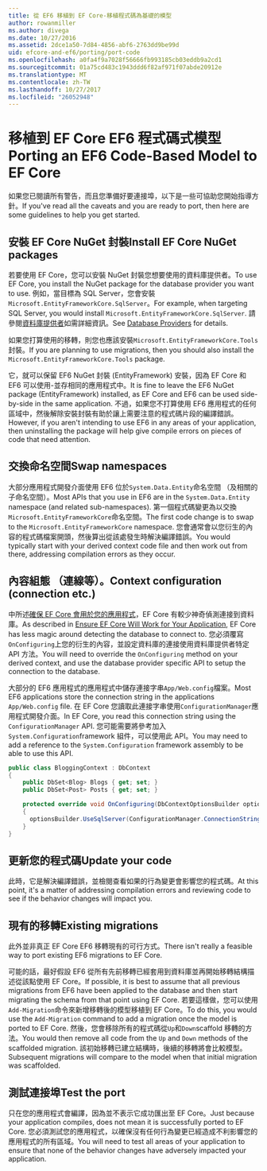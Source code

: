 ```yaml
---
title: 從 EF6 移植到 EF Core-移植程式碼為基礎的模型
author: rowanmiller
ms.author: divega
ms.date: 10/27/2016
ms.assetid: 2dce1a50-7d84-4856-abf6-2763dd9be99d
uid: efcore-and-ef6/porting/port-code
ms.openlocfilehash: a0fa4f9a7028f56666fb993185cb03eddb9a2cd1
ms.sourcegitcommit: 01a75cd483c1943ddd6f82af971f07abde20912e
ms.translationtype: MT
ms.contentlocale: zh-TW
ms.lasthandoff: 10/27/2017
ms.locfileid: "26052948"
---
```

# <a name="porting-an-ef6-code-based-model-to-ef-core"></a><span data-ttu-id="08b7e-102">移植到 EF Core EF6 程式碼式模型</span><span class="sxs-lookup"><span data-stu-id="08b7e-102">Porting an EF6 Code-Based Model to EF Core</span></span>

<span data-ttu-id="08b7e-103">如果您已閱讀所有警告，而且您準備好要連接埠，以下是一些可協助您開始指導方針。</span><span class="sxs-lookup"><span data-stu-id="08b7e-103">If you've read all the caveats and you are ready to port, then here are some guidelines to help you get started.</span></span>

## <a name="install-ef-core-nuget-packages"></a><span data-ttu-id="08b7e-104">安裝 EF Core NuGet 封裝</span><span class="sxs-lookup"><span data-stu-id="08b7e-104">Install EF Core NuGet packages</span></span>

<span data-ttu-id="08b7e-105">若要使用 EF Core，您可以安裝 NuGet 封裝您想要使用的資料庫提供者。</span><span class="sxs-lookup"><span data-stu-id="08b7e-105">To use EF Core, you install the NuGet package for the database provider you want to use.</span></span> <span data-ttu-id="08b7e-106">例如，當目標為 SQL Server，您會安裝`Microsoft.EntityFrameworkCore.SqlServer`。</span><span class="sxs-lookup"><span data-stu-id="08b7e-106">For example, when targeting SQL Server, you would install `Microsoft.EntityFrameworkCore.SqlServer`.</span></span> <span data-ttu-id="08b7e-107">請參閱[資料庫提供者](../../core/providers/index.md)如需詳細資訊。</span><span class="sxs-lookup"><span data-stu-id="08b7e-107">See [Database Providers](../../core/providers/index.md) for details.</span></span>

<span data-ttu-id="08b7e-108">如果您打算使用的移轉，則您也應該安裝`Microsoft.EntityFrameworkCore.Tools`封裝。</span><span class="sxs-lookup"><span data-stu-id="08b7e-108">If you are planning to use migrations, then you should also install the `Microsoft.EntityFrameworkCore.Tools` package.</span></span>

<span data-ttu-id="08b7e-109">它，就可以保留 EF6 NuGet 封裝 (EntityFramework) 安裝，因為 EF Core 和 EF6 可以使用-並存相同的應用程式中。</span><span class="sxs-lookup"><span data-stu-id="08b7e-109">It is fine to leave the EF6 NuGet package (EntityFramework) installed, as EF Core and EF6 can be used side-by-side in the same application.</span></span> <span data-ttu-id="08b7e-110">不過，如果您不打算使用 EF6 應用程式的任何區域中，然後解除安裝封裝有助於讓上需要注意的程式碼片段的編譯錯誤。</span><span class="sxs-lookup"><span data-stu-id="08b7e-110">However, if you aren't intending to use EF6 in any areas of your application, then uninstalling the package will help give compile errors on pieces of code that need attention.</span></span>

## <a name="swap-namespaces"></a><span data-ttu-id="08b7e-111">交換命名空間</span><span class="sxs-lookup"><span data-stu-id="08b7e-111">Swap namespaces</span></span>

<span data-ttu-id="08b7e-112">大部分應用程式開發介面使用 EF6 位於`System.Data.Entity`命名空間 （及相關的子命名空間）。</span><span class="sxs-lookup"><span data-stu-id="08b7e-112">Most APIs that you use in EF6 are in the `System.Data.Entity` namespace (and related sub-namespaces).</span></span> <span data-ttu-id="08b7e-113">第一個程式碼變更為以交換`Microsoft.EntityFrameworkCore`命名空間。</span><span class="sxs-lookup"><span data-stu-id="08b7e-113">The first code change is to swap to the `Microsoft.EntityFrameworkCore` namespace.</span></span> <span data-ttu-id="08b7e-114">您會通常會以您衍生的內容的程式碼檔案開頭，然後算出從該處發生時解決編譯錯誤。</span><span class="sxs-lookup"><span data-stu-id="08b7e-114">You would typically start with your derived context code file and then work out from there, addressing compilation errors as they occur.</span></span>

## <a name="context-configuration-connection-etc"></a><span data-ttu-id="08b7e-115">內容組態 （連線等）。</span><span class="sxs-lookup"><span data-stu-id="08b7e-115">Context configuration (connection etc.)</span></span>

<span data-ttu-id="08b7e-116">中所述[確保 EF Core 會用於您的應用程式](ensure-requirements.md)，EF Core 有較少神奇偵測連接到資料庫。</span><span class="sxs-lookup"><span data-stu-id="08b7e-116">As described in [Ensure EF Core Will Work for Your Application](ensure-requirements.md), EF Core has less magic around detecting the database to connect to.</span></span> <span data-ttu-id="08b7e-117">您必須覆寫`OnConfiguring`上您的衍生的內容，並設定資料庫的連接使用資料庫提供者特定 API 方法。</span><span class="sxs-lookup"><span data-stu-id="08b7e-117">You will need to override the `OnConfiguring` method on your derived context, and use the database provider specific API to setup the connection to the database.</span></span>

<span data-ttu-id="08b7e-118">大部分的 EF6 應用程式的應用程式中儲存連接字串`App/Web.config`檔案。</span><span class="sxs-lookup"><span data-stu-id="08b7e-118">Most EF6 applications store the connection string in the applications `App/Web.config` file.</span></span> <span data-ttu-id="08b7e-119">在 EF Core 您讀取此連接字串使用`ConfigurationManager`應用程式開發介面。</span><span class="sxs-lookup"><span data-stu-id="08b7e-119">In EF Core, you read this connection string using the `ConfigurationManager` API.</span></span> <span data-ttu-id="08b7e-120">您可能需要將參考加入`System.Configuration`framework 組件，可以使用此 API。</span><span class="sxs-lookup"><span data-stu-id="08b7e-120">You may need to add a reference to the `System.Configuration` framework assembly to be able to use this API.</span></span>

``` csharp
public class BloggingContext : DbContext
{
    public DbSet<Blog> Blogs { get; set; }
    public DbSet<Post> Posts { get; set; }

    protected override void OnConfiguring(DbContextOptionsBuilder optionsBuilder)
    {
      optionsBuilder.UseSqlServer(ConfigurationManager.ConnectionStrings["BloggingDatabase"].ConnectionString);
    }
}
```

## <a name="update-your-code"></a><span data-ttu-id="08b7e-121">更新您的程式碼</span><span class="sxs-lookup"><span data-stu-id="08b7e-121">Update your code</span></span>

<span data-ttu-id="08b7e-122">此時，它是解決編譯錯誤，並檢閱查看如果的行為變更會影響您的程式碼。</span><span class="sxs-lookup"><span data-stu-id="08b7e-122">At this point, it's a matter of addressing compilation errors and reviewing code to see if the behavior changes will impact you.</span></span>

## <a name="existing-migrations"></a><span data-ttu-id="08b7e-123">現有的移轉</span><span class="sxs-lookup"><span data-stu-id="08b7e-123">Existing migrations</span></span>

<span data-ttu-id="08b7e-124">此外並非真正 EF Core EF6 移轉現有的可行方式。</span><span class="sxs-lookup"><span data-stu-id="08b7e-124">There isn't really a feasible way to port existing EF6 migrations to EF Core.</span></span>

<span data-ttu-id="08b7e-125">可能的話，最好假設 EF6 從所有先前移轉已經套用到資料庫並再開始移轉結構描述從該點使用 EF Core。</span><span class="sxs-lookup"><span data-stu-id="08b7e-125">If possible, it is best to assume that all previous migrations from EF6 have been applied to the database and then start migrating the schema from that point using EF Core.</span></span> <span data-ttu-id="08b7e-126">若要這樣做，您可以使用`Add-Migration`命令來新增移轉後的模型移植到 EF Core。</span><span class="sxs-lookup"><span data-stu-id="08b7e-126">To do this, you would use the `Add-Migration` command to add a migration once the model is ported to EF Core.</span></span> <span data-ttu-id="08b7e-127">然後，您會移除所有的程式碼從`Up`和`Down`scaffold 移轉的方法。</span><span class="sxs-lookup"><span data-stu-id="08b7e-127">You would then remove all code from the `Up` and `Down` methods of the scaffolded migration.</span></span> <span data-ttu-id="08b7e-128">該初始移轉已建立結構時，後續的移轉將會比較模型。</span><span class="sxs-lookup"><span data-stu-id="08b7e-128">Subsequent migrations will compare to the model when that initial migration was scaffolded.</span></span>

## <a name="test-the-port"></a><span data-ttu-id="08b7e-129">測試連接埠</span><span class="sxs-lookup"><span data-stu-id="08b7e-129">Test the port</span></span>

<span data-ttu-id="08b7e-130">只在您的應用程式會編譯，因為並不表示它成功匯出至 EF Core。</span><span class="sxs-lookup"><span data-stu-id="08b7e-130">Just because your application compiles, does not mean it is successfully ported to EF Core.</span></span> <span data-ttu-id="08b7e-131">您必須測試您的應用程式，以確保沒有任何行為變更已經造成不利影響您的應用程式的所有區域。</span><span class="sxs-lookup"><span data-stu-id="08b7e-131">You will need to test all areas of your application to ensure that none of the behavior changes have adversely impacted your application.</span></span>
